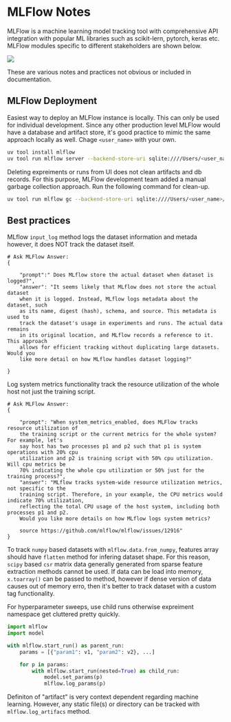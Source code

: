 # MLFlow Notes

MLFlow is a machine learning model tracking tool with comprehensive API integration with popular ML libraries such as scikit-lern, pytorch, keras etc. MLFlow modules specific to different stakeholders are shown below.

![](https://mlflow.org/docs/latest/_images/mlflow-overview.png)

These are various notes and practices not obvious or included in documentation.

## MLFlow Deployment

Easiest way to deploy an MLFlow instance is locally. This can only be used for individual development. Since any other production level MLFlow would have a database and artifact store, it's good practice to mimic the same approach locally as well. Chage `<user_name>` with your own.

```sh
uv tool install mlflow
uv tool run mlflow server --backend-store-uri sqlite:////Users/<user_name>/platforms/mlflow/mlflow.db --default-artifact-root /Users/<user_name>/platforms/mlflow/mlflow_artifacts --host 0.0.0.0 --port 5000
```

Deleting expreiments or runs from UI does not clean artifacts and db records. For this purpose, MLFlow development team added a manual garbage collection approach. Run the following command for clean-up.

```sh
uv tool run mlflow gc --backend-store-uri sqlite:////Users/<user_name>/platforms/mlflow/mlflow.db --artifact-destination /Users/<user_name>/platforms/mlflow/mlflow_artifacts --host 0.0.0.0 --port 5000
```

## Best practices

MLflow `input_log` method logs the dataset information and metada however, it does NOT track the dataset itself.

```
# Ask MLFlow Answer:
{

    "prompt":" Does MLflow store the actual dataset when dataset is logged?",
    "answer": "It seems likely that MLflow does not store the actual dataset 
    when it is logged. Instead, MLflow logs metadata about the dataset, such 
    as its name, digest (hash), schema, and source. This metadata is used to 
    track the dataset's usage in experiments and runs. The actual data remains 
    in its original location, and MLflow records a reference to it. This approach 
    allows for efficient tracking without duplicating large datasets. Would you 
    like more detail on how MLflow handles dataset logging?"

}
```

Log system metrics functionality track the resource utilization of the whole host not just the training script.

```
# Ask MLFlow Answer:
{

    "prompt": "When system_metrics_enabled, does MLFlow tracks resource utilization of 
    the training script or the current metrics for the whole system? For example, let's 
    say host has two processes p1 and p2 such that p1 is system operations with 20% cpu 
    utilization and p2 is training script with 50% cpu utilization. Will cpu metrics be 
    70% indicating the whole cpu utilization or 50% just for the training process?",
    "answer": "MLflow tracks system-wide resource utilization metrics, not specific to the 
    training script. Therefore, in your example, the CPU metrics would indicate 70% utilization, 
    reflecting the total CPU usage of the host system, including both processes p1 and p2. 
    Would you like more details on how MLflow logs system metrics?

    source https://github.com/mlflow/mlflow/issues/12916"
}
```

To track `numpy` based datasets with `mlflow.data.from_numpy`, features array should have `flatten` method for infering dataset shape. For this reason, `scipy` based `csr` matrix data generally generated from sparse feature extraction methods cannot be used. If data can be load into memory, `x.toarray()` can be passed to method, however if dense version of data causes out of memory erro, then it's better to track dataset with a custom tag functionality.

For hyperparameter sweeps, use child runs otherwise expreiment namespace get cluttered pretty quickly.

```python
import mlflow
import model

with mlflow.start_run() as parent_run:
    params = [{"param1": v1, "param2": v2}, ...]

    for p in params:
        with mlflow.start_run(nested=True) as child_run:
            model.set_params(p)
            mlflow.log_params(p)
```

Definiton of "artifact" is very context dependent regarding machine learning. However, any static file(s) or directory can be tracked with `mlflow.log_artifacs` method.